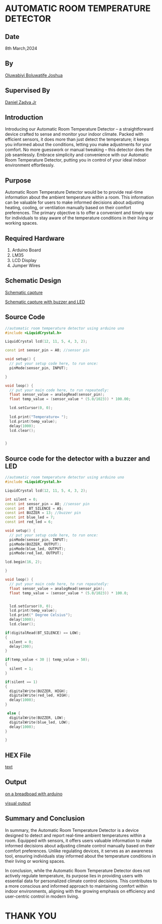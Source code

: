 # AUTOMATIC ROOM TEMPERATURE DETECTOR
## Date
8th March,2024
## By
[Oluwabiyi Boluwatife Joshua](https://github.com/BoluBiyi03)
## Supervised By
[Daniel Zadva Jr](https://github.com/zadvajr)
## Introduction 
Introducing our Automatic Room Temperature Detector – a straightforward device crafted to sense and monitor your indoor climate. Packed with efficient sensors, it does more than just detect the temperature; it keeps you informed about the conditions, letting you make adjustments for your comfort. No more guesswork or manual tweaking – this detector does the job seamlessly. Embrace simplicity and convenience with our Automatic Room Temperature Detector, putting you in control of your ideal indoor environment effortlessly.
## Purpose 
Automatic Room Temperature Detector would be to provide real-time information about the ambient temperature within a room. This information can be valuable for users to make informed decisions about adjusting heating, cooling, or ventilation manually based on their comfort preferences. The primary objective is to offer a convenient and timely way for individuals to stay aware of the temperature conditions in their 
living or working spaces.
## Required Hardware 
1) Arduino Board
2) LM35
3) LCD Display
4) Jumper Wires
## Schematic Design 
[Schematic capture](https://drive.google.com/file/d/1UyTEMHNMLFzWqgTHpVoadyMwwe1sk8zn/view?usp=sharing)

[Schematic capture with buzzer and LED](https://drive.google.com/file/d/1iFDC6Wt0Hn9189kMARgLo7hVPv33rROL/view?usp=sharing)
## Source Code 
``` cpp
//automatic room temperature detector using arduino uno
#include <LiquidCrystal.h>

LiquidCrystal lcd(12, 11, 5, 4, 3, 2);

const int sensor_pin = A0; //sensor pin

void setup() {
  // put your setup code here, to run once:
  pinMode(sensor_pin, INPUT);

}

void loop() {
  // put your main code here, to run repeatedly:
  float sensor_value = analogRead(sensor_pin);
  float temp_value = (sensor_value * (5.0/1023)) * 100.00;

  lcd.setCursor(0, 0);
  
  lcd.print("Temperature= ");
  lcd.print(temp_value);
  delay(1000);
  lcd.clear();


}
```
## Source code for the detector with a buzzer and LED 
``` cpp
//automatic room temperature detector using arduino uno
#include <LiquidCrystal.h>

LiquidCrystal lcd(12, 11, 5, 4, 3, 2);

int silent = 0;
const int sensor_pin = A0; //sensor pin
const int  BT_SILENCE = A5;
const int BUZZER = 13; //buzzer pin
const int blue_led = 7;
const int red_led = 6;

void setup() {
  // put your setup code here, to run once:
  pinMode(sensor_pin, INPUT);
  pinMode(BUZZER, OUTPUT);
  pinMode(blue_led, OUTPUT);
  pinMode(red_led, OUTPUT);

lcd.begin(16, 2);

}

void loop() {
  // put your main code here, to run repeatedly:
  float sensor_value = analogRead(sensor_pin);
  float temp_value = (sensor_value * (5.0/1023)) * 100.0;


  lcd.setCursor(0, 0); 
  lcd.print(temp_value);
  lcd.print(" Degree Celsius");
  delay(1000);
  lcd.clear();

if(digitalRead(BT_SILENCE) == LOW);
{
  silent = 0;
  delay(200);
}

if(temp_value < 30 || temp_value > 50);
{
  silent = 1;
}

if(silent == 1)
{
  digitalWrite(BUZZER, HIGH);
  digitalWrite(red_led, HIGH);
  delay(1000);
}

 else {
  digitalWrite(BUZZER, LOW);
  digitalWrite(blue_led, LOW);
  delay(1000);
}

}
```
## HEX File 
[text]([text](temp_detector_sketch/temp_detector_sketch.ino.hex))
## Output 
[on a breadboad with arduino]()

[visual output]()
## Summary and Conclusion
In summary, the Automatic Room Temperature Detector is a device designed to detect and report real-time ambient temperatures within a room. Equipped with sensors, it offers users valuable information to make informed decisions about adjusting climate control manually based on their comfort preferences. Unlike regulating devices, it serves as an awareness tool, ensuring individuals stay informed about the temperature conditions in their living or working spaces.

In conclusion, while the Automatic Room Temperature Detector does not actively regulate temperature, its purpose lies in providing users with essential data for personalized climate control decisions. This contributes to a more conscious and informed approach to maintaining comfort within indoor environments, aligning with the growing emphasis on efficiency and user-centric control in modern living.

# THANK YOU

